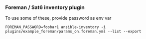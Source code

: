 ### Foreman / Sat6 inventory plugin

To use some of these, provide password as env var

```
FOREMAN_PASSWORD=foobar1 ansible-inventory -i plugins/example_foreman/params_on.foreman.yml --list --export
```

